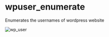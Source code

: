 # wpuser_enumerate
Enumerates the usernames of wordpress website



![wp_user](https://user-images.githubusercontent.com/128103079/226646822-372b0a28-dfff-4583-97e3-457d6eb9621a.jpg)
